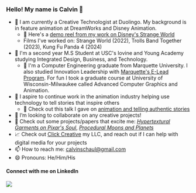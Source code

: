 ### Hello! My name is Calvin 👋

- 💼 I am currently a Creative Technologist at Duolingo. My background is in feature animation at DreamWorks and Disney Animation.
    - 🎥 Here's a [demo reel from my work on Disney's Strange World](https://www.clickcreative.xyz/portfolio/calvin-schaul-strange-world-demo-reel)
    - Films I've worked on: Strange World (2022), Trolls Band Together (2023), Kung Fu Panda 4 (2024)
-  🎒 I'm a second year M.S Student at USC's Iovine and Young Academy studying Integrated Design, Business, and Technology.
    - 🏫 I'm a Computer Engineering graduate from Marquette University. I also studied Innovation Leadership with [Marquette's E-Lead Program](https://www.marquette.edu/innovation-alley/e-lead/). For fun I took a graduate course at University of Wisconsin-Milwaukee called Advanced Computer Graphics and Animation.
- 🚀 I aspire to continue work in the animation industry helping use technology to tell stories that inspire others
    - 🎥 Check out this talk I gave on [animation and telling authentic stories](https://youtu.be/uS36q_kWbPQ)
- 👯 I’m looking to collaborate on any creative projects!
- 🔎 Check out some projects/papers that excite me: [_Hypertextural Garments on Pixar's Soul_](https://graphics.pixar.com/library/CurveCloth/paper.pdf), [_Procedural Moons and Planets_](https://www.youtube.com/watch?v=lctXaT9pxA0&ab_channel=SebastianLague)
- 📈 Check out [Click Creative](http://clickcreative.xyz) my LLC, and reach out if I can help with digital media for your projects
- 📫 How to reach me: calvinschaul@gmail.com
- 😄 Pronouns: He/Him/His

#### Connect with me on LinkedIn
<a href="https://www.linkedin.com/in/cschaul/"><img src="https://img.shields.io/badge/LinkedIn-0077B5?style=for-the-badge&logo=linkedin&logoColor=white" /></a>
